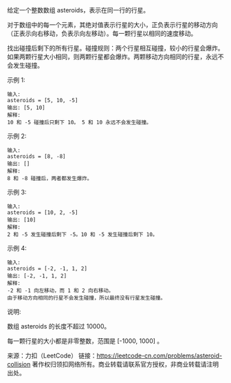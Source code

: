 给定一个整数数组 asteroids，表示在同一行的行星。

对于数组中的每一个元素，其绝对值表示行星的大小，正负表示行星的移动方向（正表示向右移动，负表示向左移动）。每一颗行星以相同的速度移动。

找出碰撞后剩下的所有行星。碰撞规则：两个行星相互碰撞，较小的行星会爆炸。如果两颗行星大小相同，则两颗行星都会爆炸。两颗移动方向相同的行星，永远不会发生碰撞。

示例 1:

    输入: 
    asteroids = [5, 10, -5]
    输出: [5, 10]
    解释: 
    10 和 -5 碰撞后只剩下 10。 5 和 10 永远不会发生碰撞。
    
示例 2:

    输入: 
    asteroids = [8, -8]
    输出: []
    解释: 
    8 和 -8 碰撞后，两者都发生爆炸。
    
示例 3:

    输入: 
    asteroids = [10, 2, -5]
    输出: [10]
    解释: 
    2 和 -5 发生碰撞后剩下 -5。10 和 -5 发生碰撞后剩下 10。
    
示例 4:

    输入: 
    asteroids = [-2, -1, 1, 2]
    输出: [-2, -1, 1, 2]
    解释: 
    -2 和 -1 向左移动，而 1 和 2 向右移动。
    由于移动方向相同的行星不会发生碰撞，所以最终没有行星发生碰撞。
    
说明:

数组 asteroids 的长度不超过 10000。

每一颗行星的大小都是非零整数，范围是 [-1000, 1000] 。

来源：力扣（LeetCode）
链接：https://leetcode-cn.com/problems/asteroid-collision
著作权归领扣网络所有。商业转载请联系官方授权，非商业转载请注明出处。
